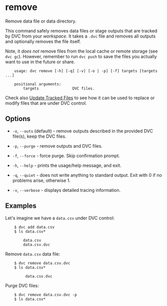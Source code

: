# remove

Remove data file or data directory.

This command safely removes data files or stage outputs that are tracked by DVC
from your _workspace_. It takes a `.dvc` file and removes all outputs and
optionally removes the file itself.

Note, it _does not_ remove files from the local cache or remote storage (see
`dvc gc`). However, remember to run `dvc push` to save the files you actually
want to use in the future or share.

```usage
    usage: dvc remove [-h] [-q] [-v] [-o | -p] [-f] targets [targets ...]

    positional arguments:
        targets               DVC files.
```

Check also [Update Tracked Files](/doc/user-guide/update-tracked-file) to see
how it can be used to replace or modify files that are under DVC control.

## Options

- `-o`, `--outs` (default) - remove outputs described in the provided DVC
  file(s), keep the DVC files.

- `-p`, `--purge` - remove outputs and DVC files.

- `-f`, `--force` - force purge. Skip confirmation prompt.

- `-h`, `--help` - prints the usage/help message, and exit.

- `-q`, `--quiet` - does not write anything to standard output. Exit with 0 if
  no problems arise, otherwise 1.

- `-v`, `--verbose` - displays detailed tracing information.

## Examples

Let's imagine we have a `data.csv` under DVC control:

```dvc
    $ dvc add data.csv
    $ ls data.csv*

        data.csv
        data.csv.dvc
```

Remove `data.csv` data file:

```dvc
    $ dvc remove data.csv.dvc
    $ ls data.csv*

         data.csv.dvc
```

Purge DVC files:

```dvc
    $ dvc remove data.csv.dvc -p
    $ ls data.csv*
```
